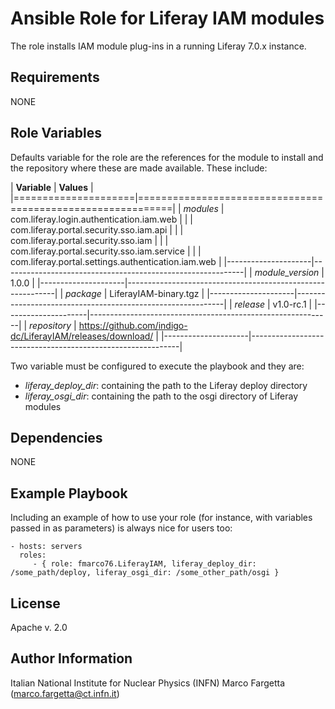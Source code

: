 Ansible Role for Liferay IAM modules
====================================

The role installs IAM module plug-ins in a running Liferay 7.0.x instance.

Requirements
------------

NONE

Role Variables
--------------

Defaults variable for the role are the references for the module to install and the
repository where these are made available. These include:

| **Variable**        |                   **Values**                               |
|=====================|============================================================|
|  *modules*          | com.liferay.login.authentication.iam.web                   |
|                     | com.liferay.portal.security.sso.iam.api                    |
|                     | com.liferay.portal.security.sso.iam                        |
|                     | com.liferay.portal.security.sso.iam.service                |
|                     | com.liferay.portal.settings.authentication.iam.web         |
|---------------------|------------------------------------------------------------|
|  *module_version*   | 1.0.0                                                      |
|---------------------|------------------------------------------------------------|
|  *package*          | LiferayIAM-binary.tgz                                      |
|---------------------|------------------------------------------------------------|
|  *release*          | v1.0-rc.1                                                  |
|---------------------|------------------------------------------------------------|
|  *repository*       | https://github.com/indigo-dc/LiferayIAM/releases/download/ |
|---------------------|------------------------------------------------------------|

Two variable must be configured to execute the playbook and they are:

* *liferay_deploy_dir*: containing the path to the Liferay deploy directory
* *liferay_osgi_dir*: containing the path to the osgi directory of Liferay modules

Dependencies
------------

NONE

Example Playbook
----------------

Including an example of how to use your role (for instance, with variables passed in as parameters) is always nice for users too:

    - hosts: servers
      roles:
         - { role: fmarco76.LiferayIAM, liferay_deploy_dir: /some_path/deploy, liferay_osgi_dir: /some_other_path/osgi }

License
-------

Apache v. 2.0

Author Information
------------------

Italian National Institute for Nuclear Physics (INFN)
Marco Fargetta (marco.fargetta@ct.infn.it)
